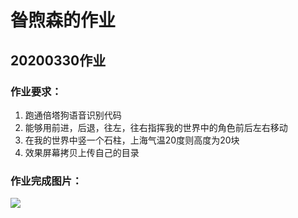 # 昝煦森的作业
## 20200330作业
### 作业要求：
1. 跑通倍塔狗语音识别代码
2. 能够用前进，后退，往左，往右指挥我的世界中的角色前后左右移动
3. 在我的世界中竖一个石柱，上海气温20度则高度为20块
4. 效果屏幕拷贝上传自己的目录
### 作业完成图片：
![](https://github.com/shiep18/EIS2020/blob/master/students/XuSen%20Zan/voice/2020-04-03_20.03.35.png)
